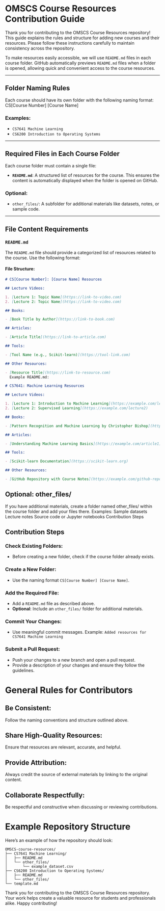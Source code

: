 # OMSCS Course Resources Contribution Guide

Thank you for contributing to the OMSCS Course Resources repository! This guide explains the rules and structure for adding new courses and their resources. Please follow these instructions carefully to maintain consistency across the repository.

To make resources easily accessible, we will use `README.md` files in each course folder. GitHub automatically previews `README.md` files when a folder is opened, allowing quick and convenient access to the course resources.

---

## Folder Naming Rules

Each course should have its own folder with the following naming format:
CS[Course Number] [Course Name]

### Examples:

- `CS7641 Machine Learning`
- `CS6200 Introduction to Operating Systems`

---

## Required Files in Each Course Folder

Each course folder must contain a single file:

- **`README.md`**: A structured list of resources for the course. This ensures the content is automatically displayed when the folder is opened on GitHub.

### Optional:

- `other_files/`: A subfolder for additional materials like datasets, notes, or sample code.

---

## File Content Requirements

### `README.md`

The `README.md` file should provide a categorized list of resources related to the course. Use the following format:

#### File Structure:

```markdown
# CS[Course Number]: [Course Name] Resources

## Lecture Videos:

1. [Lecture 1: Topic Name](https://link-to-video.com)
2. [Lecture 2: Topic Name](https://link-to-video.com)

## Books:

- [Book Title by Author](https://link-to-book.com)

## Articles:

- [Article Title](https://link-to-article.com)

## Tools:

- [Tool Name (e.g., Scikit-learn)](https://tool-link.com)

## Other Resources:

- [Resource Title](https://link-to-resource.com)
  Example README.md:

# CS7641: Machine Learning Resources

## Lecture Videos:

1. [Lecture 1: Introduction to Machine Learning](https://example.com/lecture1)
2. [Lecture 2: Supervised Learning](https://example.com/lecture2)

## Books:

- [Pattern Recognition and Machine Learning by Christopher Bishop](https://example.com/book1)

## Articles:

- [Understanding Machine Learning Basics](https://example.com/article1)

## Tools:

- [Scikit-learn Documentation](https://scikit-learn.org)

## Other Resources:

- [GitHub Repository with Course Notes](https://example.com/github-repo)
```

## Optional: other_files/

If you have additional materials, create a folder named other_files/ within the course folder and add your files there. Examples:
Sample datasets
Lecture notes
Source code or Jupyter notebooks
Contribution Steps

## Contribution Steps

### Check Existing Folders:

- Before creating a new folder, check if the course folder already exists.

### Create a New Folder:

- Use the naming format `CS[Course Number] [Course Name]`.

### Add the Required File:

- Add a `README.md` file as described above.
- **Optional**: Include an `other_files/` folder for additional materials.

### Commit Your Changes:

- Use meaningful commit messages. Example:
  `Added resources for CS7641 Machine Learning`

### Submit a Pull Request:

- Push your changes to a new branch and open a pull request.
- Provide a description of your changes and ensure they follow the guidelines.

# General Rules for Contributors

## Be Consistent:

Follow the naming conventions and structure outlined above.

## Share High-Quality Resources:

Ensure that resources are relevant, accurate, and helpful.

## Provide Attribution:

Always credit the source of external materials by linking to the original content.

## Collaborate Respectfully:

Be respectful and constructive when discussing or reviewing contributions.

# Example Repository Structure

Here’s an example of how the repository should look:

```
OMSCS-course-resources/
├── CS7641 Machine Learning/
│   ├── README.md
│   └── other_files/
│       └── example_dataset.csv
├── CS6200 Introduction to Operating Systems/
│   ├── README.md
│   └── other_files/
└── template.md
```

Thank you for contributing to the OMSCS Course Resources repository. Your work helps create a valuable resource for students and professionals alike. Happy contributing!
